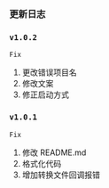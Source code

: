 ### 更新日志

### `v1.0.2`

```
Fix
```

1. 更改错误项目名
2. 修改文案
3. 修正启动方式

### `v1.0.1`

```
Fix
```

1. 修改 README.md
2. 格式化代码
3. 增加转换文件回调报错

